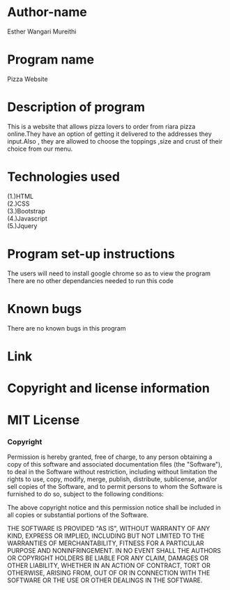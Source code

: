 # Author-name
Esther Wangari Mureithi<br>
# Program name
Pizza Website<br>
# Description of program
This is a website that allows pizza lovers to order from riara pizza online.They have an option of getting it delivered to the addresses they input.Also , they are allowed to choose the toppings ,size and crust of their choice from our menu.
# Technologies used
(1.)HTML<br>
(2.)CSS<br>
(3.)Bootstrap <br>
(4.)Javascript <br>
(5.)Jquery <br>


# Program set-up instructions
The users will need to install google chrome so as to view the program
There are no other dependancies needed to run this code<br>
# Known bugs
There are no known bugs in this program<br>
# Link

# Copyright and license information
# MIT License

### Copyright

Permission is hereby granted, free of charge, to any person obtaining a copy
of this software and associated documentation files (the "Software"), to deal
in the Software without restriction, including without limitation the rights
to use, copy, modify, merge, publish, distribute, sublicense, and/or sell
copies of the Software, and to permit persons to whom the Software is
furnished to do so, subject to the following conditions:

The above copyright notice and this permission notice shall be included in all
copies or substantial portions of the Software.

THE SOFTWARE IS PROVIDED "AS IS", WITHOUT WARRANTY OF ANY KIND, EXPRESS OR
IMPLIED, INCLUDING BUT NOT LIMITED TO THE WARRANTIES OF MERCHANTABILITY,
FITNESS FOR A PARTICULAR PURPOSE AND NONINFRINGEMENT. IN NO EVENT SHALL THE
AUTHORS OR COPYRIGHT HOLDERS BE LIABLE FOR ANY CLAIM, DAMAGES OR OTHER
LIABILITY, WHETHER IN AN ACTION OF CONTRACT, TORT OR OTHERWISE, ARISING FROM,
OUT OF OR IN CONNECTION WITH THE SOFTWARE OR THE USE OR OTHER DEALINGS IN THE
SOFTWARE.